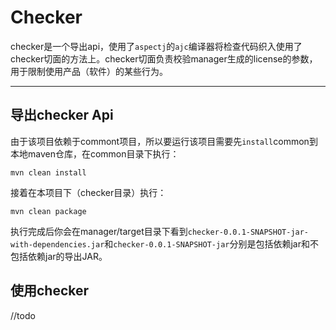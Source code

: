 # Checker

checker是一个导出api，使用了`aspectj`的`ajc`编译器将检查代码织入使用了checker切面的方法上。checker切面负责校验manager生成的license的参数，用于限制使用产品（软件）的某些行为。

------

## 导出checker Api

由于该项目依赖于commont项目，所以要运行该项目需要先`install`common到本地maven仓库，在common目录下执行：

```shell
mvn clean install
```

 接着在本项目下（checker目录）执行：

```shell
mvn clean package
```

执行完成后你会在manager/target目录下看到`checker-0.0.1-SNAPSHOT-jar-with-dependencies.jar`和`checker-0.0.1-SNAPSHOT-jar`分别是包括依赖jar和不包括依赖jar的导出JAR。

## 使用checker

//todo

